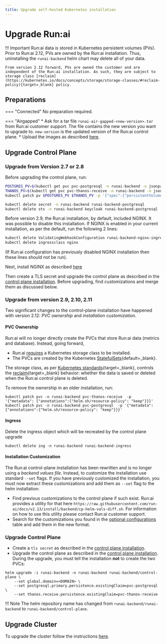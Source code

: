 ```yaml
---
title: Upgrade self-hosted Kubernetes installation
---
```

# Upgrade Run:ai 


!!! Important
    Run:ai data is stored in Kubernetes persistent volumes (PVs). Prior to Run:ai 2.12, PVs are owned by the Run:ai installation. Thus, uninstalling the `runai-backend` helm chart may delete all of your data. 

    From version 2.12 forward, PVs are owned the customer and are independent of the Run:ai installation. As such, they are subject to storage class [reclaim](https://kubernetes.io/docs/concepts/storage/storage-classes/#reclaim-policy){target=_blank} policy.
## Preparations

=== "Connected"
    No preparation required.

=== "Airgapped" 
    * Ask for a tar file `runai-air-gapped-<new-version>.tar` from Run:ai customer support. The file contains the new version you want to upgrade to. `new-version` is the updated version of the Run:ai control plane.
    * Upload the images as described [here](preparations.md#runai-software-files).


## Upgrade Control Plane

### Upgrade from Version 2.7 or 2.8

Before upgrading the control plane, run: 

``` bash
POSTGRES_PV=$(kubectl get pvc pvc-postgresql -n runai-backend -o jsonpath='{.spec.volumeName}')
THANOS_PV=$(kubectl get pvc pvc-thanos-receive -n runai-backend -o jsonpath='{.spec.volumeName}')
kubectl patch pv $POSTGRES_PV $THANOS_PV -p '{"spec":{"persistentVolumeReclaimPolicy":"Retain"}}'

kubectl delete secret -n runai-backend runai-backend-postgresql
kubectl delete sts -n runai-backend keycloak runai-backend-postgresql
```

Before version 2.9, the Run:ai installation, by default, included NGINX. It was possible to disable this installation. If NGINX is enabled in your current installation, as per the default, run the following 2 lines:

``` bash
kubectl delete ValidatingWebhookConfiguration runai-backend-nginx-ingress-admission
kubectl delete ingressclass nginx 
```
(If Run:ai configuration has previously disabled NGINX installation then these lines should not be run).

Next, install NGINX as described [here](../../cluster-setup/cluster-prerequisites.md#ingress-controller)

Then create a TLS secret and upgrade the control plane as described in the [control plane installation](backend.md). Before upgrading, find customizations and merge them as discussed below. 

### Upgrade from version 2.9, 2.10, 2.11 

Two significant changes to the control-plane installation have happened with version 2.12: _PVC ownership_ and _installation customization_. 

#### PVC Ownership

Run:ai will no longer directly create the PVCs that store Run:ai data (metrics and database). Instead, going forward, 

* Run:ai [requires](prerequisites.md#kubernetes) a Kubernetes storage class to be installed.
* The PVCs are created by the Kubernetes [StatefulSets](https://kubernetes.io/docs/concepts/workloads/controllers/statefulset/){default=_blank}. 

The storage class, as per [Kubernetes standards](https://kubernetes.io/docs/concepts/storage/storage-classes/#introduction){target=_blank}, controls the [reclaim](https://kubernetes.io/docs/concepts/storage/storage-classes/#reclaim-policy){target=_blank} behavior: whether the data is saved or deleted when the Run:ai control plane is deleted.  

To remove the ownership in an older installation, run:

```
kubectl patch pvc -n runai-backend pvc-thanos-receive  -p '{"metadata": {"annotations":{"helm.sh/resource-policy": "keep"}}}'
kubectl patch pvc -n runai-backend pvc-postgresql  -p '{"metadata": {"annotations":{"helm.sh/resource-policy": "keep"}}}'
```

#### Ingress

Delete the ingress object which will be recreated by the control plane upgrade

```
kubectl delete ing -n runai-backend runai-backend-ingress
```
#### Installation Customization

The Run:ai control-plane installation has been rewritten and is no longer using a _backend values file_. Instead, to customize the installation use standard `--set` flags. If you have previously customized the installation, you must now extract these customizations and add them as `--set` flag to the helm installation:

* Find previous customizations to the control plane if such exist. Run:ai provides a utility for that here `https://raw.githubusercontent.com/run-ai/docs/v2.13/install/backend/cp-helm-vals-diff.sh`. For information on how to use this utility please contact Run:ai customer support. 
* Search for the customizations you found in the [optional configurations](./backend.md#optional-additional-configurations) table and add them in the new format. 

### Upgrade Control Plane

* Create a `tls secret` as described in the [control plane installation](backend.md). 
* Upgrade the control plane as described in the [control plane installation](backend.md). During the upgrade, you must tell the installation __not__ to create the two PVCs:

```
helm upgrade -i runai-backend -n runai-backend runai-backend/control-plane \
    --set global.domain=<DOMAIN> \
    --set postgresql.primary.persistence.existingClaim=pvc-postgresql \ 
    --set thanos.receive.persistence.existingClaim=pvc-thanos-receive 
```

!!! Note
    The helm repository name has changed from `runai-backend/runai-backend` to `runai-backend/control-plane`.


## Upgrade Cluster 

To upgrade the cluster follow the instructions [here](../../cluster-setup/cluster-upgrade.md).
